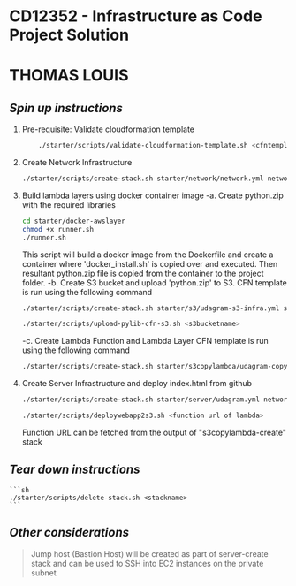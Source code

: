 # CD12352 - Infrastructure as Code Project Solution
# THOMAS LOUIS

## _Spin up instructions_

1. Pre-requisite: Validate cloudformation template
    ```sh
        ./starter/scripts/validate-cloudformation-template.sh <cfntemplate>
    ```
2. Create Network Infrastructure
    ```sh
    ./starter/scripts/create-stack.sh starter/network/network.yml network-create starter/network/network-parameters.json
    ```
3. Build lambda layers using docker container image
    -a. Create python.zip with the required libraries
    ```sh
    cd starter/docker-awslayer
    chmod +x runner.sh
    ./runner.sh
    ```
     This script will build a docker image from the Dockerfile and create a container where 'docker_install.sh' is copied over and executed. Then resultant python.zip file is copied from the container to the project folder. 
    -b. Create S3 bucket and upload 'python.zip' to S3.
     CFN template is run using the following command
     ```sh
     ./starter/scripts/create-stack.sh starter/s3/udagram-s3-infra.yml s3-create starter/s3/udagram-s3-params.json
     ```
     ```sh
     ./starter/scripts/upload-pylib-cfn-s3.sh <s3bucketname>
     ```
    -c. Create Lambda Function and Lambda Layer 
    CFN template is run using the following command
    ```sh
    ./starter/scripts/create-stack.sh starter/s3copylambda/udagram-copytos3.yml s3copylambda-create starter/s3copylambda/udagram-copytos3-params.json
    ```
4. Create Server Infrastructure and deploy index.html from github
    ```sh
    ./starter/scripts/create-stack.sh starter/server/udagram.yml network-create starter/server/udagram-parameters.json
    ```
    ```sh
    ./starter/scripts/deploywebapp2s3.sh <function url of lambda>
    ```
    Function URL can be fetched from the output of "s3copylambda-create" stack

## _Tear down instructions_
    ```sh
    ./starter/scripts/delete-stack.sh <stackname>
    ```
## _Other considerations_
> Jump host (Bastion Host) will be created as part of server-create stack and can be used to SSH into EC2 instances on the private subnet


